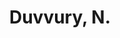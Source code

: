 ---
# Display name
title: Duvvury, N.

# Is this the primary user of the site?
superuser: false

# Highlight the author in author lists? (true/false)
highlight_name: false
---